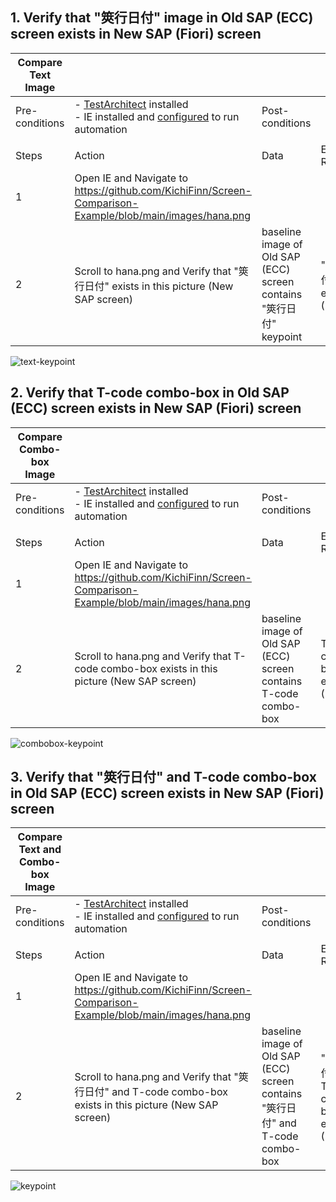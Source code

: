 ## 1. Verify that "筴行日付" image in Old SAP (ECC) screen exists in New SAP (Fiori) screen
   
| Compare Text Image |                        |                 |                           |
|----------------|------------------------|-----------------|---------------------------|
| Pre-conditions | - [TestArchitect](https://www.testarchitect.com/) installed <br/> - IE installed and [configured](https://docs.testarchitect.com/automation-guide/application-testing/testing-web-and-ria-applications/testing-web-applications/automated-web-testing-with-non-webdriver/preparing-web-browsers/preparing-internet-explorer-for-web-testing/advanced-settings/) to run automation | Post-conditions |  |
|                |                        |                 |                           |
| Steps          | Action                 | Data            | Expected Result           |
| 1              | Open IE and Navigate to  https://github.com/KichiFinn/Screen-Comparison-Example/blob/main/images/hana.png |              |                           |
| 2              | Scroll to hana.png and Verify that "筴行日付" exists in this picture (New SAP screen) | baseline image of Old SAP (ECC) screen contains "筴行日付" keypoint | "筴行日付" exists (>90%)  |

![text-keypoint](https://user-images.githubusercontent.com/25169430/132654408-f499dea8-44c5-4c9f-a99c-1efe155a21ce.png)


## 2. Verify that T-code combo-box in Old SAP (ECC) screen exists in New SAP (Fiori) screen

| Compare Combo-box Image |                          |                 |                        |
|----------------|--------------------------|-----------------|------------------------|
| Pre-conditions | - [TestArchitect](https://www.testarchitect.com/) installed <br/> - IE installed and [configured](https://docs.testarchitect.com/automation-guide/application-testing/testing-web-and-ria-applications/testing-web-applications/automated-web-testing-with-non-webdriver/preparing-web-browsers/preparing-internet-explorer-for-web-testing/advanced-settings/) to run automation | Post-conditions |  |
|                |                          |                 |                        |
| Steps          | Action                   | Data            | Expected Result        |
| 1              | Open IE and Navigate to  https://github.com/KichiFinn/Screen-Comparison-Example/blob/main/images/hana.png |  |
| 2              | Scroll to hana.png and Verify that T-code combo-box exists in this picture (New SAP screen) | baseline image of Old SAP (ECC) screen contains T-code combo-box | T-code combo-box exists (>90%) |

![combobox-keypoint](https://user-images.githubusercontent.com/25169430/132654691-0ad2e290-8cc7-4c36-9c9c-8aa166a8807d.png)


## 3. Verify that "筴行日付" and T-code combo-box in Old SAP (ECC) screen exists in New SAP (Fiori) screen

| Compare Text and Combo-box Image    |                          |                 |                          |
|----------------|--------------------------|-----------------|--------------------------|
| Pre-conditions | - [TestArchitect](https://www.testarchitect.com/) installed <br/> - IE installed and [configured](https://docs.testarchitect.com/automation-guide/application-testing/testing-web-and-ria-applications/testing-web-applications/automated-web-testing-with-non-webdriver/preparing-web-browsers/preparing-internet-explorer-for-web-testing/advanced-settings/) to run automation | Post-conditions |  |
|                |                          |                 |                          |
| Steps          | Action                   | Data            | Expected Result          |
| 1              | Open IE and Navigate to  https://github.com/KichiFinn/Screen-Comparison-Example/blob/main/images/hana.png |   |
| 2              | Scroll to hana.png and Verify that "筴行日付" and T-code combo-box exists in this picture (New SAP screen) | baseline image of Old SAP (ECC) screen contains "筴行日付" and T-code combo-box | "筴行日付" and T-code combo-box exists (>90%) |

![keypoint](https://user-images.githubusercontent.com/25169430/132655263-7d61be8c-7f20-4450-890c-4b068ee28724.png)

